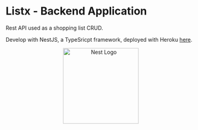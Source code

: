 # Listx - Backend Application

Rest API used as a shopping list CRUD.

Develop with NestJS, a TypeSricpt framework, deployed with Heroku [here](https://listx-back.herokuapp.com/list).

<p align="center">
  <a href="http://nestjs.com/" target="blank"><img src="https://nestjs.com/img/logo-small.svg" width="200" alt="Nest Logo" /></a>
</p>
